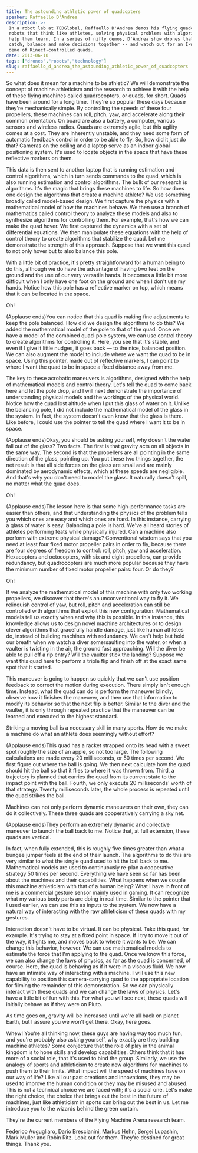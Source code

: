 ```yaml
---
title: The astounding athletic power of quadcopters
speaker: Raffaello D'Andrea
description: >-
 In a robot lab at TEDGlobal, Raffaello D'Andrea demos his flying quadcopters:
 robots that think like athletes, solving physical problems with algorithms that
 help them learn. In a series of nifty demos, D'Andrea show drones that play
 catch, balance and make decisions together -- and watch out for an I-want-this-now
 demo of Kinect-controlled quads.
date: 2013-06-10
tags: ["drones","robots","technology"]
slug: raffaello_d_andrea_the_astounding_athletic_power_of_quadcopters
---
```


So what does it mean for a machine to be athletic? We will demonstrate the concept of
machine athleticism and the research to achieve it with the help of these flying machines
called quadrocopters, or quads, for short. Quads have been around for a long time. They're
so popular these days because they're mechanically simple. By controlling the speeds of
these four propellers, these machines can roll, pitch, yaw, and accelerate along their
common orientation. On board are also a battery, a computer, various sensors and wireless
radios. Quads are extremely agile, but this agility comes at a cost. They are inherently
unstable, and they need some form of automatic feedback control in order to be able to
fly. So, how did it just do that? Cameras on the ceiling and a laptop serve as an indoor
global positioning system. It's used to locate objects in the space that have these
reflective markers on them.

This data is then sent to another laptop that is running estimation and control
algorithms, which in turn sends commands to the quad, which is also running estimation and
control algorithms. The bulk of our research is algorithms. It's the magic that brings
these machines to life. So how does one design the algorithms that create a machine
athlete? We use something broadly called model-based design. We first capture the physics
with a mathematical model of how the machines behave. We then use a branch of mathematics
called control theory to analyze these models and also to synthesize algorithms for
controlling them. For example, that's how we can make the quad hover. We first captured
the dynamics with a set of differential equations. We then manipulate these equations with
the help of control theory to create algorithms that stabilize the quad. Let me demonstrate
the strength of this approach. Suppose that we want this quad to not only hover but to
also balance this pole.

With a little bit of practice, it's pretty straightforward for a human being to do this,
although we do have the advantage of having two feet on the ground and the use of our very
versatile hands. It becomes a little bit more difficult when I only have one foot on the
ground and when I don't use my hands. Notice how this pole has a reflective marker on top,
which means that it can be located in the space.

Oh!

(Applause ends)You can notice that this quad is making fine adjustments to keep the pole
balanced. How did we design the algorithms to do this? We added the mathematical model of
the pole to that of the quad. Once we have a model of the combined quad-pole system, we
can use control theory to create algorithms for controlling it. Here, you see that it's
stable, and even if I give it little nudges, it goes back — to the nice, balanced
position. We can also augment the model to include where we want the quad to be in space.
Using this pointer, made out of reflective markers, I can point to where I want the quad
to be in space a fixed distance away from me.

The key to these acrobatic maneuvers is algorithms, designed with the help of mathematical
models and control theory. Let's tell the quad to come back here and let the pole drop, and
I will next demonstrate the importance of understanding physical models and the workings
of the physical world. Notice how the quad lost altitude when I put this glass of water on
it. Unlike the balancing pole, I did not include the mathematical model of the glass in
the system. In fact, the system doesn't even know that the glass is there. Like before, I
could use the pointer to tell the quad where I want it to be in space.

(Applause ends)Okay, you should be asking yourself, why doesn't the water fall out of the
glass? Two facts. The first is that gravity acts on all objects in the same way. The
second is that the propellers are all pointing in the same direction of the glass,
pointing up. You put these two things together, the net result is that all side forces on
the glass are small and are mainly dominated by aerodynamic effects, which at these speeds
are negligible. And that's why you don't need to model the glass. It naturally doesn't
spill, no matter what the quad does.

Oh!

(Applause ends)The lesson here is that some high-performance tasks are easier than others,
and that understanding the physics of the problem tells you which ones are easy and which
ones are hard. In this instance, carrying a glass of water is easy. Balancing a pole is
hard. We've all heard stories of athletes performing feats while physically injured. Can a
machine also perform with extreme physical damage? Conventional wisdom says that you need
at least four fixed motor propeller pairs in order to fly, because there are four degrees
of freedom to control: roll, pitch, yaw and acceleration. Hexacopters and octocopters,
with six and eight propellers, can provide redundancy, but quadrocopters are much more
popular because they have the minimum number of fixed motor propeller pairs: four. Or do
they?

Oh!

If we analyze the mathematical model of this machine with only two working propellers, we
discover that there's an unconventional way to fly it. We relinquish control of yaw, but
roll, pitch and acceleration can still be controlled with algorithms that exploit this new
configuration. Mathematical models tell us exactly when and why this is possible. In this
instance, this knowledge allows us to design novel machine architectures or to design
clever algorithms that gracefully handle damage, just like human athletes do, instead of
building machines with redundancy. We can't help but hold our breath when we watch a diver
somersaulting into the water, or when a vaulter is twisting in the air, the ground fast
approaching. Will the diver be able to pull off a rip entry? Will the vaulter stick the
landing? Suppose we want this quad here to perform a triple flip and finish off at the
exact same spot that it started.

This maneuver is going to happen so quickly that we can't use position feedback to correct
the motion during execution. There simply isn't enough time. Instead, what the quad can do
is perform the maneuver blindly, observe how it finishes the maneuver, and then use that
information to modify its behavior so that the next flip is better. Similar to the diver
and the vaulter, it is only through repeated practice that the maneuver can be learned and
executed to the highest standard.

Striking a moving ball is a necessary skill in many sports. How do we make a machine do
what an athlete does seemingly without effort?

(Applause ends)This quad has a racket strapped onto its head with a sweet spot roughly the
size of an apple, so not too large. The following calculations are made every 20
milliseconds, or 50 times per second. We first figure out where the ball is going. We then
next calculate how the quad should hit the ball so that it flies to where it was thrown
from. Third, a trajectory is planned that carries the quad from its current state to the
impact point with the ball. Fourth, we only execute 20 milliseconds' worth of that
strategy. Twenty milliseconds later, the whole process is repeated until the quad strikes
the ball.

Machines can not only perform dynamic maneuvers on their own, they can do it collectively.
These three quads are cooperatively carrying a sky net.

(Applause ends)They perform an extremely dynamic and collective maneuver to launch the
ball back to me. Notice that, at full extension, these quads are vertical.

In fact, when fully extended, this is roughly five times greater than what a bungee jumper
feels at the end of their launch. The algorithms to do this are very similar to what the
single quad used to hit the ball back to me. Mathematical models are used to continuously
re-plan a cooperative strategy 50 times per second. Everything we have seen so far has been
about the machines and their capabilities. What happens when we couple this machine
athleticism with that of a human being? What I have in front of me is a commercial gesture
sensor mainly used in gaming. It can recognize what my various body parts are doing in
real time. Similar to the pointer that I used earlier, we can use this as inputs to the
system. We now have a natural way of interacting with the raw athleticism of these quads
with my gestures.

Interaction doesn't have to be virtual. It can be physical. Take this quad, for example.
It's trying to stay at a fixed point in space. If I try to move it out of the way, it
fights me, and moves back to where it wants to be. We can change this behavior, however.
We can use mathematical models to estimate the force that I'm applying to the quad. Once
we know this force, we can also change the laws of physics, as far as the quad is
concerned, of course. Here, the quad is behaving as if it were in a viscous fluid. We now
have an intimate way of interacting with a machine. I will use this new capability to
position this camera-carrying quad to the appropriate location for filming the remainder
of this demonstration. So we can physically interact with these quads and we can change the
laws of physics. Let's have a little bit of fun with this. For what you will see next,
these quads will initially behave as if they were on Pluto.

As time goes on, gravity will be increased until we're all back on planet Earth, but I
assure you we won't get there. Okay, here goes.

Whew! You're all thinking now, these guys are having way too much fun, and you're probably
also asking yourself, why exactly are they building machine athletes? Some conjecture that
the role of play in the animal kingdom is to hone skills and develop capabilities. Others
think that it has more of a social role, that it's used to bind the group. Similarly, we
use the analogy of sports and athleticism to create new algorithms for machines to push
them to their limits. What impact will the speed of machines have on our way of life? Like
all our past creations and innovations, they may be used to improve the human condition or
they may be misused and abused. This is not a technical choice we are faced with; it's a
social one. Let's make the right choice, the choice that brings out the best in the future
of machines, just like athleticism in sports can bring out the best in us. Let me introduce
you to the wizards behind the green curtain.

They're the current members of the Flying Machine Arena research team.

Federico Augugliaro, Dario Brescianini, Markus Hehn, Sergei Lupashin, Mark Muller and
Robin Ritz. Look out for them. They're destined for great things. Thank
you.

<!--
ad_duration=3.33
event="TEDGlobal 2013"
external_start_time=0
has_talk_citation=1
intro_duration=11.82
is_subtitle_required="False"
is_talk_featured="True"
language="en"
language_swap="False"
native_language="en"
number_of_related_talks=6
number_of_speakers=1
number_of_subtitled_videos=32
number_of_tags=3
number_of_talk_download_languages=32
number_of_talk_more_resources=2
number_of_talk_recommendations=0
number_of_talks_take_actions=0
post_ad_duration=0.83
published_timestamp="2013-06-11 19:44:05"
recording_date="2013-06-10"
speaker_description="Autonomous systems pioneer"
speaker_is_published=1
speaker_name="Raffaello D'Andrea"
talk_name="The astounding athletic power of quadcopters"
talks_tags=["drones","robots","technology"]
talks_take_action=[]
url_photo_speaker="https://pe.tedcdn.com/images/ted/0480fa8b47103fef80ece400887f7a95c94f6c49_254x191.jpg"
url_photo_talk="https://pe.tedcdn.com/images/ted/e15213155418fc82875680062821e32eccd30a5f_1600x1200.jpg"
url_webpage="https://www.ted.com/talks/raffaello_d_andrea_the_astounding_athletic_power_of_quadcopters"
video_type_name="TED Stage Talk"
-->
